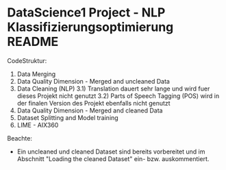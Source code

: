 # DataScience1 Project - NLP Klassifizierungsoptimierung README

CodeStruktur:
1) Data Merging
2) Data Quality Dimension - Merged and uncleaned Data
3) Data Cleaning (NLP)
  3.1) Translation dauert sehr lange und wird fuer dieses Projekt nicht genutzt
  3.2) Parts of Speech Tagging (POS) wird in der finalen Version des Projekt ebenfalls nicht genutzt
4) Data Quality Dimension - Merged and cleaned Data
5) Dataset Splitting and Model training
6) LIME - AIX360

Beachte:
- Ein uncleaned und cleaned Dataset sind bereits vorbereitet und im Abschnitt "Loading the cleaned Dataset" ein- bzw. auskommentiert.


